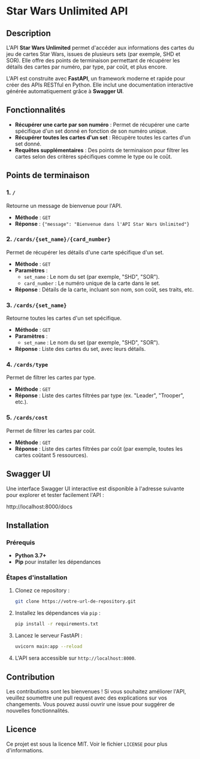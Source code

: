 # Star Wars Unlimited API

## Description

L'API **Star Wars Unlimited** permet d'accéder aux informations des cartes du jeu de cartes Star Wars, issues de plusieurs sets (par exemple, SHD et SOR). Elle offre des points de terminaison permettant de récupérer les détails des cartes par numéro, par type, par coût, et plus encore.

L'API est construite avec **FastAPI**, un framework moderne et rapide pour créer des APIs RESTful en Python. Elle inclut une documentation interactive générée automatiquement grâce à **Swagger UI**.

## Fonctionnalités

- **Récupérer une carte par son numéro** : Permet de récupérer une carte spécifique d'un set donné en fonction de son numéro unique.
- **Récupérer toutes les cartes d'un set** : Récupère toutes les cartes d'un set donné.
- **Requêtes supplémentaires** : Des points de terminaison pour filtrer les cartes selon des critères spécifiques comme le type ou le coût.

## Points de terminaison

### 1. `/`

Retourne un message de bienvenue pour l'API.

- **Méthode** : `GET`
- **Réponse** : `{"message": "Bienvenue dans l'API Star Wars Unlimited"}`

### 2. `/cards/{set_name}/{card_number}`

Permet de récupérer les détails d'une carte spécifique d'un set.

- **Méthode** : `GET`
- **Paramètres** :
  - `set_name` : Le nom du set (par exemple, "SHD", "SOR").
  - `card_number` : Le numéro unique de la carte dans le set.
- **Réponse** : Détails de la carte, incluant son nom, son coût, ses traits, etc.

### 3. `/cards/{set_name}`

Retourne toutes les cartes d'un set spécifique.

- **Méthode** : `GET`
- **Paramètres** :
  - `set_name` : Le nom du set (par exemple, "SHD", "SOR").
- **Réponse** : Liste des cartes du set, avec leurs détails.

### 4. `/cards/type`

Permet de filtrer les cartes par type.

- **Méthode** : `GET`
- **Réponse** : Liste des cartes filtrées par type (ex. "Leader", "Trooper", etc.).

### 5. `/cards/cost`

Permet de filtrer les cartes par coût.

- **Méthode** : `GET`
- **Réponse** : Liste des cartes filtrées par coût (par exemple, toutes les cartes coûtant 5 ressources).

## Swagger UI

Une interface Swagger UI interactive est disponible à l'adresse suivante pour explorer et tester facilement l'API :

http://localhost:8000/docs


## Installation

### Prérequis

- **Python 3.7+**
- **Pip** pour installer les dépendances

### Étapes d'installation

1. Clonez ce repository :

    ```bash
    git clone https://votre-url-de-repository.git
    ```

2. Installez les dépendances via `pip` :

    ```bash
    pip install -r requirements.txt
    ```

3. Lancez le serveur FastAPI :

    ```bash
    uvicorn main:app --reload
    ```

4. L'API sera accessible sur `http://localhost:8000`.

## Contribution

Les contributions sont les bienvenues ! Si vous souhaitez améliorer l'API, veuillez soumettre une pull request avec des explications sur vos changements. Vous pouvez aussi ouvrir une issue pour suggérer de nouvelles fonctionnalités.

## Licence

Ce projet est sous la licence MIT. Voir le fichier `LICENSE` pour plus d'informations.


